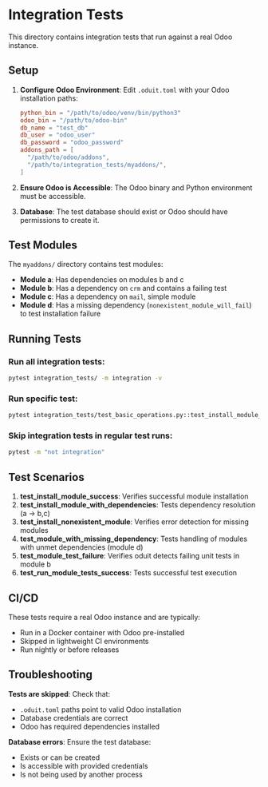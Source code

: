# Integration Tests

This directory contains integration tests that run against a real Odoo instance.

## Setup

1. **Configure Odoo Environment**: Edit `.oduit.toml` with your Odoo installation paths:
   ```toml
   python_bin = "/path/to/odoo/venv/bin/python3"
   odoo_bin = "/path/to/odoo-bin"
   db_name = "test_db"
   db_user = "odoo_user"
   db_password = "odoo_password"
   addons_path = [
     "/path/to/odoo/addons",
     "/path/to/integration_tests/myaddons/",
   ]
   ```

2. **Ensure Odoo is Accessible**: The Odoo binary and Python environment must be accessible.

3. **Database**: The test database should exist or Odoo should have permissions to create it.

## Test Modules

The `myaddons/` directory contains test modules:

- **Module a**: Has dependencies on modules b and c
- **Module b**: Has a dependency on `crm` and contains a failing test
- **Module c**: Has a dependency on `mail`, simple module
- **Module d**: Has a missing dependency (`nonexistent_module_will_fail`) to test installation failure

## Running Tests

### Run all integration tests:
```bash
pytest integration_tests/ -m integration -v
```

### Run specific test:
```bash
pytest integration_tests/test_basic_operations.py::test_install_module_success -v
```

### Skip integration tests in regular test runs:
```bash
pytest -m "not integration"
```

## Test Scenarios

1. **test_install_module_success**: Verifies successful module installation
2. **test_install_module_with_dependencies**: Tests dependency resolution (a → b,c)
3. **test_install_nonexistent_module**: Verifies error detection for missing modules
4. **test_module_with_missing_dependency**: Tests handling of modules with unmet dependencies (module d)
5. **test_module_test_failure**: Verifies oduit detects failing unit tests in module b
6. **test_run_module_tests_success**: Tests successful test execution

## CI/CD

These tests require a real Odoo instance and are typically:
- Run in a Docker container with Odoo pre-installed
- Skipped in lightweight CI environments
- Run nightly or before releases

## Troubleshooting

**Tests are skipped**: Check that:
- `.oduit.toml` paths point to valid Odoo installation
- Database credentials are correct
- Odoo has required dependencies installed

**Database errors**: Ensure the test database:
- Exists or can be created
- Is accessible with provided credentials
- Is not being used by another process
